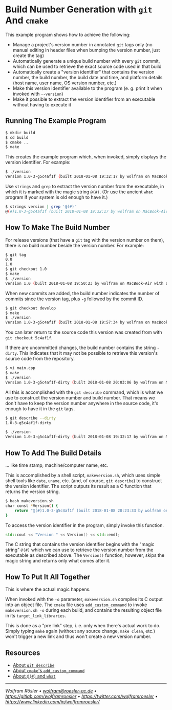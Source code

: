 # Build Number Generation with `git` And `cmake`

This example program shows how to achieve the following:

* Manage a project's version number in annotated `git` tags only (no manual editing in header files when bumping the version number, just create the tag)
* Automatically generate a unique build number with every `git` commit, which can be used to retrieve the exact source code used in that build
* Automatically create a "version identifier" that contains the version number, the build number, the build date and time, and platform details (host name, user name, OS version number, etc.)
* Make this version identifier available to the program (e. g. print it when invoked with `--version`)
* Make it possible to extract the version identifier from an executable without having to execute it

## Running The Example Program

```sh
$ mkdir build
$ cd build
$ cmake ..
$ make
```

This creates the example program which, when invoked, simply displays the version identifier. For example:

```sh
$ ./version
Version 1.0-3-g5c4af1f (built 2018-01-08 19:32:17 by wolfram on MacBook-Air with Darwin 16.7.0)
```

Use `strings` and `grep` to extract the version number from the executable, in which it is marked with the magic string `@(#)`. (Or use the ancient `what` program if your system is old enough to have it.)

```sh
$ strings version | grep '@(#)'
@(#)1.0-3-g5c4af1f (built 2018-01-08 19:32:17 by wolfram on MacBook-Air with Darwin 16.7.0)
```

## How To Make The Build Number

For release versions (that have a `git` tag with the version number on them), there is no build number beside the version number. For example:

```sh
$ git tag
0.0
1.0
$ git checkout 1.0
$ make
$ ./version
Version 1.0 (built 2018-01-08 19:50:23 by wolfram on MacBook-Air with Darwin 16.7.0)
```

When new commits are added, the build number indicates the number of commits since the version tag, plus `-g` followed by the commit ID.

```sh
$ git checkout develop
$ make
$ ./version
Version 1.0-3-g5c4af1f (built 2018-01-08 19:57:34 by wolfram on MacBook-Air with Darwin 16.7.0)
```

You can later return to the source code this version was created from with `git checkout 5c4af1f`.

If there are uncommitted changes, the build number contains the string `-dirty`. This indicates that it may not be possible to retrieve this version's source code from the repository.

```sh
$ vi main.cpp
$ make
$ ./version
Version 1.0-3-g5c4af1f-dirty (built 2018-01-08 20:03:06 by wolfram on MacBook-Air with Darwin 16.7.0)
```

All this is accomplished with the `git describe` command, which is what we use to construct the version number and build number. That means we don't have to keep the version number anywhere in the source code, it's enough to have it in the `git` tags.

```sh
$ git describe --dirty
1.0-3-g5c4af1f-dirty

$ ./version
Version 1.0-3-g5c4af1f-dirty (built 2018-01-08 19:32:17 by wolfram on MacBook-Air with Darwin 16.7.0)
```

## How To Add The Build Details

... like time stamp, machine/computer name, etc.

This is accomplished by a shell script, `makeversion.sh`, which uses simple shell tools like `date`, `uname`, etc. (and, of course, `git describe`) to construct the version identifier. The script outputs its result as a C function that returns the version string.

```sh
$ bash makeversion.sh
char const *Version() {
    return "@(#)1.0-3-g5c4af1f (built 2018-01-08 20:23:33 by wolfram on MacBook-Air with Darwin 16.7.0)" + 4;
}
```

To access the version identifier in the program, simply invoke this function.

```c++
std::cout << "Version " << Version() << std::endl;
```

The C string that contains the version identifier begins with the "magic string" `@(#)` which we can use to retrieve the version number from the executable as described above. The `Version()` function, however, skips the magic string and returns only what comes after it.

## How To Put It All Together

This is where the actual magic happens.

When invoked with the `-o` parameter, `makeversion.sh` compiles its C output into an object file. The `cmake` file uses `add_custom_command` to invoke `makeversion.sh -o` during each build, and contains the resulting object file in its `target_link_libraries`.

This is done as a "pre link" step, i. e. only when there's actual work to do. Simply typing `make` again (without any source change, `make clean`, etc.) won't trigger a new link and thus won't create a new version number.

## Resources

* [About `git describe`](https://git-scm.com/docs/git-describe)
* [About `cmake`'s `add_custom_command`](https://cmake.org/cmake/help/v3.0/command/add_custom_command.html)
* [About `@(#)` and `what`](http://pubs.opengroup.org/onlinepubs/9699919799/utilities/what.html)


---
*Wolfram Rösler • wolfram@roesler-ac.de • https://gitlab.com/wolframroesler • https://twitter.com/wolframroesler • https://www.linkedin.com/in/wolframroesler/*
